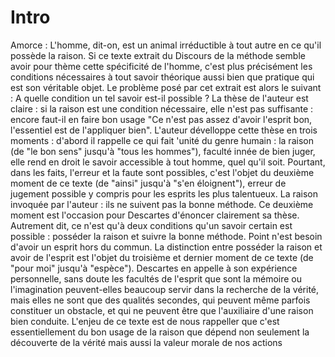 # Intro

Amorce : L'homme, dit-on, est un animal irréductible à tout autre en ce qu'il possède la raison. Si ce texte extrait du Discours de la méthode semble avoir pour thème cette spécificité de l'homme, c'est plus précisément les conditions nécessaires à tout savoir théorique aussi bien que pratique qui est son véritable objet. Le problème posé par cet extrait est alors le suivant : A quelle condition un tel savoir est-il possible ? La thèse de l'auteur est claire : si la raison est une condition nécessaire, elle n'est pas suffisante : encore faut-il en faire bon usage "Ce n'est pas assez d'avoir l'esprit bon, l'essentiel est de l'appliquer bien". L'auteur dévelloppe cette thèse en trois moments : d'abord il rappelle ce qui fait 'unité du genre humain : la raison (de "le bon sens" jusqu'à "tous les hommes"),  faculté innée de bien juger, elle rend en droit le savoir accessible à  tout homme, quel qu'il soit. Pourtant, dans les faits, l'erreur et la faute sont possibles, c'est l'objet du deuxième moment de ce texte (de "ainsi" jusqu'à "s'en éloignent"), erreur de jugement possible y compris pour les esprits les plus talentueux. La raison invoquée par l'auteur : ils ne suivent pas la bonne méthode. Ce deuxième moment est l'occasion pour Descartes d'énoncer clairement sa thèse. Autrement dit, ce n'est qu'à deux conditions qu'un savoir certain est possible : posséder la raison et suivre la bonne méthode. Point n'est besoin d'avoir un esprit hors du commun. La distinction entre posséder la raison et avoir de l'esprit est l'objet du troisième et dernier moment de ce texte (de "pour moi" jusqu'à "espèce"). Descartes en appelle à son expérience personnelle, sans doute les facultés de l'esprit que sont la mémoire ou l'imagination peuvent-elles beaucoup servir dans la recherche de la vérité, mais elles ne sont que des qualités secondes, qui peuvent même parfois constituer un obstacle,  et qui ne peuvent être que l'auxiliaire d'une raison bien conduite. L'enjeu de ce texte est de nous rappeller que c'est essentiellement du bon usage de la raison que dépend non seulement la découverte de la vérité mais aussi la valeur morale de nos actions